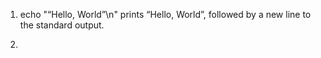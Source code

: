 1. echo "“Hello, World”\n" 
prints “Hello, World”, followed by a new line to the standard output.

2.
